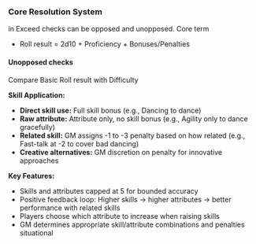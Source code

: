 ### Core Resolution System
in Exceed checks can be opposed and unopposed.
Core term  
- Roll result = 2d10 + Proficiency + Bonuses/Penalties

#### Unopposed checks 
Compare Basic Roll result with Difficulty 


**Skill Application:**
- **Direct skill use:** Full skill bonus (e.g., Dancing to dance)
- **Raw attribute:** Attribute only, no skill bonus (e.g., Agility only to dance gracefully)
- **Related skill:** GM assigns -1 to -3 penalty based on how related (e.g., Fast-talk at -2 to cover bad dancing)
- **Creative alternatives:** GM discretion on penalty for innovative approaches

**Key Features:**
- Skills and attributes capped at 5 for bounded accuracy
- Positive feedback loop: Higher skills → higher attributes → better performance with related skills
- Players choose which attribute to increase when raising skills
- GM determines appropriate skill/attribute combinations and penalties situational

